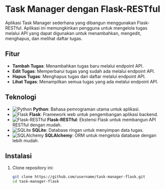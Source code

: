 # Task Manager dengan Flask-RESTful

Aplikasi Task Manager sederhana yang dibangun menggunakan Flask-RESTful. Aplikasi ini memungkinkan pengguna untuk mengelola tugas melalui API yang dapat digunakan untuk menambahkan, mengedit, menghapus, dan melihat daftar tugas.

## Fitur
- **Tambah Tugas**: Menambahkan tugas baru melalui endpoint API.
- **Edit Tugas**: Memperbarui tugas yang sudah ada melalui endpoint API.
- **Hapus Tugas**: Menghapus tugas dari daftar melalui endpoint API.
- **Lihat Tugas**: Menampilkan semua tugas yang ada melalui endpoint API.

## Teknologi
- ![Python](https://img.shields.io/badge/Python-3.8+-blue) **Python**: Bahasa pemrograman utama untuk aplikasi.
- ![Flask](https://img.shields.io/badge/Flask-2.1+-red) **Flask**: Framework web untuk pengembangan aplikasi backend.
- ![Flask-RESTful](https://img.shields.io/badge/Flask--RESTful-0.3.9-green) **Flask-RESTful**: Ekstensi Flask untuk membangun API RESTful dengan mudah.
- ![SQLite](https://img.shields.io/badge/SQLite-3.35+-green) **SQLite**: Database ringan untuk menyimpan data tugas.
- ![SQLAlchemy](https://img.shields.io/badge/SQLAlchemy-1.4+-orange) **SQLAlchemy**: ORM untuk mengelola database dengan lebih mudah.

## Instalasi
1. Clone repository ini:
   ```bash
   git clone https://github.com/username/task-manager-flask.git
   cd task-manager-flask
